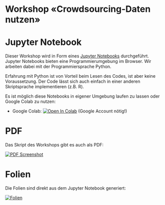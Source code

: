 # Workshop «Crowdsourcing-Daten nutzen»

# Jupyter Notebook

Dieser Workshop wird in Form eines [Jupyter Notebooks](https://github.com/opendatazurich/kurs-crowdsourced-data/blob/main/Crowdsourcing-Daten%20nutzen.ipynb) durchgeführt.
Jupyter Notebooks bieten eine Programmierumgebung im Browser.
Wir arbeiten dabei mit der Programmiersprache Python.

Erfahrung mit Python ist von Vorteil beim Lesen des Codes, ist aber keine Voraussetzung.
Der Code lässt sich auch einfach in einer anderen Skriptsprache implementieren (z.B. R).

Es ist möglich diese Notebooks in eigener Umgebung laufen zu lassen oder Google Colab zu nutzen:

* Google Colab: [![Open In Colab](https://colab.research.google.com/assets/colab-badge.svg)](https://colab.research.google.com/github/opendatazurich/kurs-crowdsourced-data/blob/main/Crowdsourcing-Daten%20nutzen.ipynb) (Google Account nötig!)

#  PDF

Das Skript des Workshops gibt es auch als PDF:

[![PDF Screenshot](https://user-images.githubusercontent.com/538415/136985188-5fe60966-84e7-49de-9322-be903c7e130f.png)](https://github.com/opendatazurich/kurs-crowdsourced-data/blob/main/files/Crowdsourcing-Daten%20nutzen.pdf)

# Folien

Die Folien sind direkt aus dem Jupyter Notebook generiert:

[![Folien](https://user-images.githubusercontent.com/538415/136986585-8fefb0e2-ba19-44b5-b3df-3af08ec2c1d1.png)
](https://opendatazurich.github.io/kurs-crowdsourced-data/Crowdsourcing-Daten%20nutzen.slides.html#/)
